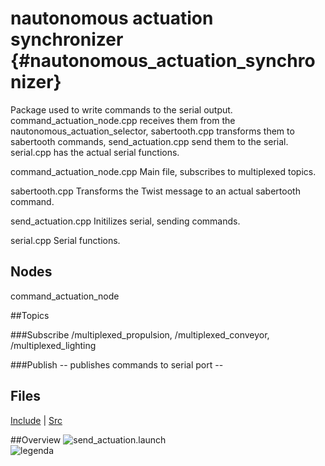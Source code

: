 # nautonomous actuation synchronizer {#nautonomous_actuation_synchronizer}

Package used to write commands to the serial output. command_actuation_node.cpp receives them from the nautonomous_actuation_selector, sabertooth.cpp transforms them to sabertooth commands, send_actuation.cpp send them to the serial. serial.cpp has the actual serial functions. 


command_actuation_node.cpp
Main file, subscribes to multiplexed topics.

sabertooth.cpp Transforms the Twist message to an actual sabertooth command.

send_actuation.cpp Initilizes serial, sending commands.

serial.cpp Serial functions.

## Nodes
command_actuation_node

##Topics

###Subscribe
/multiplexed_propulsion, /multiplexed_conveyor, /multiplexed_lighting

###Publish
-- publishes commands to serial port --

## Files
[Include](dir_24f9e5a3f98ba5b1652caba176a493c4.html)  |  [Src](dir_0e1bf686876a66f778c9a6403953ffcc.html)

##Overview
![send_actuation.launch](../images/launch_send_actuation.png)
<br />
![legenda](../images/legenda.png)

